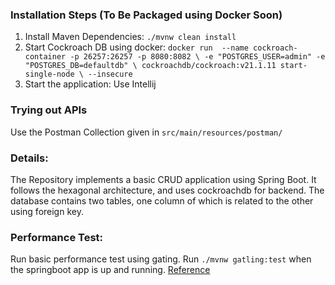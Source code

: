 

### Installation Steps (To Be Packaged using Docker Soon)
1. Install Maven Dependencies: `./mvnw clean install`
2. Start Cockroach DB using docker: `docker run  --name cockroach-container -p 26257:26257 -p 8080:8082 \
   -e "POSTGRES_USER=admin" -e "POSTGRES_DB=defaultdb" \
   cockroachdb/cockroach:v21.1.11 start-single-node \
   --insecure`
3. Start the application: Use Intellij


### Trying out APIs
Use the Postman Collection given in `src/main/resources/postman/`

### Details:
The Repository implements a basic CRUD application using Spring Boot. It follows the hexagonal architecture, and uses cockroachdb for backend. The database contains two tables, one column of which is related to the other using foreign key.


### Performance Test:
Run basic performance test using gating. Run `./mvnw gatling:test` when the springboot app is up and running. [Reference](https://github.com/gatling/gatling-maven-plugin-demo-java)
